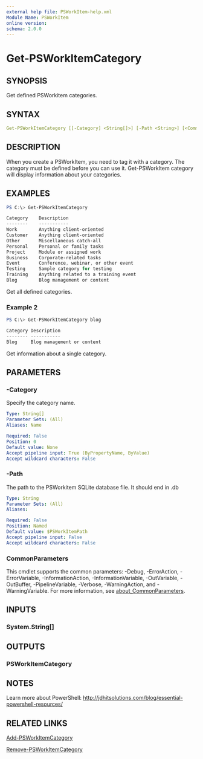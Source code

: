 ```yaml
---
external help file: PSWorkItem-help.xml
Module Name: PSWorkItem
online version:
schema: 2.0.0
---
```


# Get-PSWorkItemCategory

## SYNOPSIS

Get defined PSWorkitem categories.

## SYNTAX

```yaml
Get-PSWorkItemCategory [[-Category] <String[]>] [-Path <String>] [<CommonParameters>]
```

## DESCRIPTION

When you create a PSWorkItem, you need to tag it with a category. The category must be defined before you can use it. Get-PSWorkItem category will display information about your categories.

## EXAMPLES

```powershell
PS C:\> Get-PSWorkItemCategory

Category    Description
--------    -----------
Work        Anything client-oriented
Customer    Anything client-oriented
Other       Miscellaneous catch-all
Personal    Personal or family tasks
Project     Module or assigned work
Business    Corporate-related tasks
Event       Conference, webinar, or other event
Testing     Sample category for testing
Training    Anything related to a training event
Blog        Blog management or content
```

Get all defined categories.

### Example 2

```powershell
PS C:\> Get-PSWorkItemCategory blog

Category Description
-------- -----------
Blog     Blog management or content
```

Get information about a single category.

## PARAMETERS

### -Category

Specify the category name.

```yaml
Type: String[]
Parameter Sets: (All)
Aliases: Name

Required: False
Position: 0
Default value: None
Accept pipeline input: True (ByPropertyName, ByValue)
Accept wildcard characters: False
```

### -Path

The path to the PSWorkitem SQLite database file.
It should end in .db

```yaml
Type: String
Parameter Sets: (All)
Aliases:

Required: False
Position: Named
Default value: $PSWorkItemPath
Accept pipeline input: False
Accept wildcard characters: False
```

### CommonParameters

This cmdlet supports the common parameters: -Debug, -ErrorAction, -ErrorVariable, -InformationAction, -InformationVariable, -OutVariable, -OutBuffer, -PipelineVariable, -Verbose, -WarningAction, and -WarningVariable. For more information, see [about_CommonParameters](http://go.microsoft.com/fwlink/?LinkID=113216).

## INPUTS

### System.String[]

## OUTPUTS

### PSWorkItemCategory

## NOTES

Learn more about PowerShell: http://jdhitsolutions.com/blog/essential-powershell-resources/

## RELATED LINKS

[Add-PSWorkItemCategory](Add-PSWorkItemCategory.md)

[Remove-PSWorkItemCategory](Remove-PSWorkItemCategory.md)
